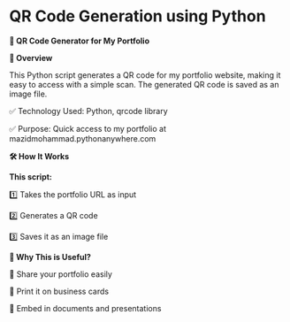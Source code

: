 # QR Code Generation using Python

**🔗 QR Code Generator for My Portfolio**

**📌 Overview**

This Python script generates a QR code for my portfolio website, making it easy to access with a simple scan. The generated QR code is saved as an image file.

✅ Technology Used: Python, qrcode library

✅ Purpose: Quick access to my portfolio at mazidmohammad.pythonanywhere.com

**🛠️ How It Works**

**This script:**

1️⃣ Takes the portfolio URL as input

2️⃣ Generates a QR code

3️⃣ Saves it as an image file   

**🎯 Why This is Useful?**

📌 Share your portfolio easily

📌 Print it on business cards

📌 Embed in documents and presentations


